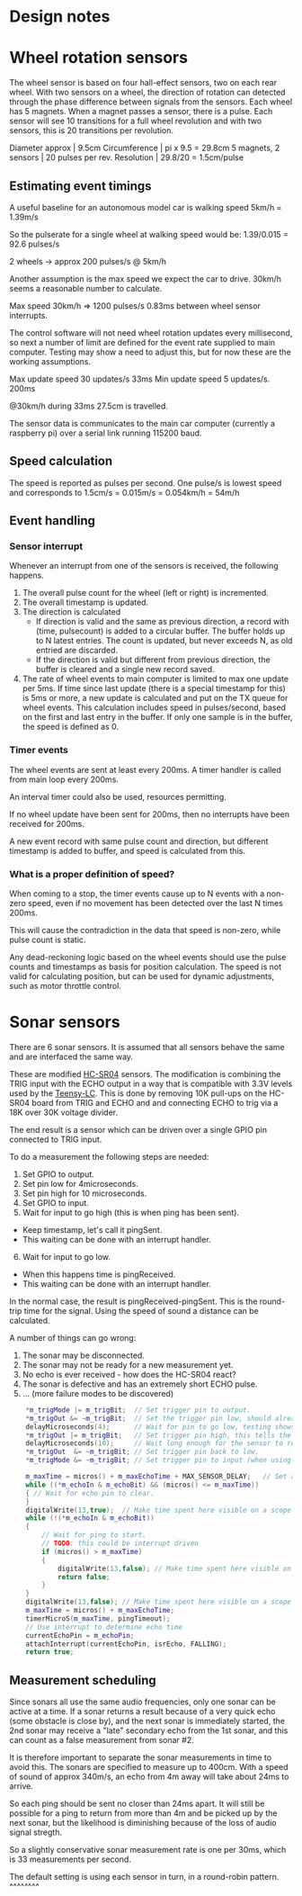 # Design notes

# Wheel rotation sensors
The wheel sensor is based on four hall-effect sensors, two on each rear wheel.
With two sensors on a wheel, the direction of rotation can detected through the phase difference between signals from the sensors.
Each wheel has 5 magnets. When a magnet passes a sensor, there is a pulse.
Each sensor will see 10 transitions for a full wheel revolution and with two sensors, this is 20 transitions per revolution.

Diameter approx | 9.5cm
Circumference | pi x 9.5 = 29.8cm 
5 magnets, 2 sensors | 20 pulses per rev.
Resolution | 29.8/20 = 1.5cm/pulse

## Estimating event timings
A useful baseline for an autonomous model car is walking speed 5km/h = 1.39m/s

So the pulserate for a single wheel at walking speed would be:
1.39/0.015 = 92.6 pulses/s

2 wheels -> approx 200 pulses/s @ 5km/h

Another assumption is the max speed we expect the car to drive. 30km/h seems a reasonable number to calculate.

Max speed 30km/h => 1200 pulses/s
0.83ms between wheel sensor interrupts.

The control software will not need wheel rotation updates every millisecond, so next a number of limit are defined for the event rate supplied to main computer. 
Testing may show a need to adjust this, but for now these are the working assumptions.

Max update speed 30 updates/s  33ms
Min update speed 5 updates/s.  200ms

@30km/h during 33ms 27.5cm is travelled.


The sensor data is communicates to the main car computer (currently a raspberry pi) over a serial link running 115200 baud.

## Speed calculation
The speed is reported as pulses per second. One pulse/s is lowest speed and corresponds to 1.5cm/s = 0.015m/s = 0.054km/h = 54m/h

## Event handling

### Sensor interrupt
Whenever an interrupt from one of the sensors is received, the following happens.

1. The overall pulse count for the wheel (left or right) is incremented.
2. The overall timestamp is updated.
3. The direction is calculated
   * If direction is valid and the same as previous direction, a record with (time, pulsecount) is added to a circular buffer. The buffer holds up to N latest entries. The count is updated, but never exceeds N, as old entried are discarded.
   * If the direction is valid but different from previous direction, the buffer is cleared and a single new record saved.
4. The rate of wheel events to main computer is limited to max one update per 5ms. If time since last update (there is a special timestamp for this) is 5ms or more, a new update is calculated and put on the TX queue for wheel events. This calculation includes speed in pulses/second, based on the first and last entry in the buffer. If only one sample is in the buffer, the speed is defined as 0.

### Timer events
The wheel events are sent at least every 200ms. A timer handler is called from main loop every 200ms. 

An interval timer could also be used, resources permitting.

If no wheel update have been sent for 200ms, then no interrupts have been received for 200ms.

A new event record with same pulse count and direction, but different timestamp is added to buffer, and speed is calculated from this.

### What is a proper definition of speed?
When coming to a stop, the timer events cause up to N events with a non-zero speed, even if no movement has been detected over the last N times 200ms.

This will cause the contradiction in the data that speed is non-zero, while pulse count is static.

Any dead-reckoning logic based on the wheel events should use the pulse counts and timestamps as basis for position calculation.
The speed is not valid for calculating position, but can be used for dynamic adjustments, such as motor throttle control.

# Sonar sensors
There are 6 sonar sensors. It is assumed that all sensors behave the same and are interfaced the same way.

These are modified [HC-SR04](http://www.electroschematics.com/8902/hc-sr04-datasheet/) sensors.
The modification is combining the TRIG input with the ECHO output in a way that is compatible with 3.3V levels used by the [Teensy-LC](https://www.pjrc.com/teensy/teensyLC.html).
This is done by removing 10K pull-ups on the HC-SR04 board from TRIG and ECHO and and connecting ECHO to trig via a 18K over 30K voltage divider.

The end result is a sensor which can be driven over a single GPIO pin connected to TRIG input.

To do a measurement the following steps are needed:
1. Set GPIO to output.
2. Set pin low for 4microseconds.
3. Set pin high for 10 microseconds.
4. Set GPIO to input.
5. Wait for input to go high (this is when ping has been sent).
  * Keep timestamp, let's call it pingSent.
  * This waiting can be done with an interrupt handler.
6. Wait for input to go low.
  * When this happens time is pingReceived.
  * This waiting can be done with an interrupt handler.

In the normal case, the result is pingReceived-pingSent. This is the round-trip time for the signal. Using the speed of sound a distance can be calculated.

A number of things can go wrong:
1. The sonar may be disconnected.
2. The sonar may not be ready for a new measurement yet.
3. No echo is ever received - how does the HC-SR04 react?
4. The sonar is defective and has an extremely short ECHO pulse.
5. ... (more failure modes to be discovered)



~~~~c++
    *m_trigMode |= m_trigBit;  // Set trigger pin to output.
    *m_trigOut &= ~m_trigBit;  // Set the trigger pin low, should already be low, but this will make sure it is.
    delayMicroseconds(4);      // Wait for pin to go low, testing shows it needs 4uS to work every time.
    *m_trigOut |= m_trigBit;   // Set trigger pin high, this tells the sensor to send out a ping.
    delayMicroseconds(10);     // Wait long enough for the sensor to realize the trigger pin is high. Sensor specs say to wait 10uS.
    *m_trigOut  &= ~m_trigBit; // Set trigger pin back to low.
    *m_trigMode &= ~m_trigBit; // Set trigger pin to input (when using one Arduino pin this is technically setting the echo pin to input as both are tied to the same Arduino pin).

    m_maxTime = micros() + m_maxEchoTime + MAX_SENSOR_DELAY;   // Set a timeout for the ping to trigger.
    while ((*m_echoIn & m_echoBit) && (micros() <= m_maxTime))
    { // Wait for echo pin to clear.
    }
    digitalWrite(13,true);  // Make time spent here visible on a scope
    while (!(*m_echoIn & m_echoBit))
    {
        // Wait for ping to start.
        // TODO: this could be interrupt driven
        if (micros() > m_maxTime)
        {
            digitalWrite(13,false); // Make time spent here visible on a scope
            return false;
        }
    }
    digitalWrite(13,false); // Make time spent here visible on a scope
    m_maxTime = micros() + m_maxEchoTime;
    timerMicroS(m_maxTime, pingTimeout);
    // Use interrupt to determine echo time
    currentEchoPin = m_echoPin;
    attachInterrupt(currentEchoPin, isrEcho, FALLING);
    return true;
~~~~


## Measurement scheduling
Since sonars all use the same audio frequencies, only one sonar can be active at a time.
If a sonar returns a result because of a very quick echo (some obstacle is close by), and the next sonar is immediately started, the 2nd sonar may receive a "late" secondary echo from the 1st sonar, and this can count as a false measurement from sonar #2.

It is therefore important to separate the sonar measurements in time to avoid this.
The sonars are specified to measure up to 400cm. With a speed of sound of approx 340m/s, an echo from 4m away will take about 24ms to arrive.

So each ping should be sent no closer than 24ms apart.
It will still be possible for a ping to return from more than 4m and be picked up by the next sonar, but the likelihood is diminishing because of the loss of audio signal stregth.

So a slightly conservative sonar measurement rate is one per 30ms, which is 33 measurements per second.

The default setting is using each sensor in turn, in a round-robin pattern.
^^^^^^^^
